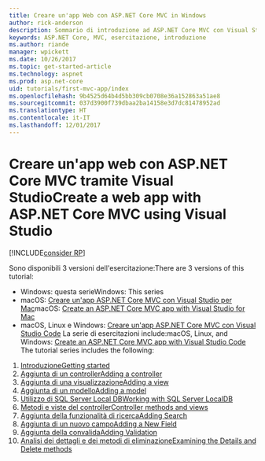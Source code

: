 ```yaml
---
title: Creare un'app Web con ASP.NET Core MVC in Windows
author: rick-anderson
description: Sommario di introduzione ad ASP.NET Core MVC con Visual Studio su Windows.
keywords: ASP.NET Core, MVC, esercitazione, introduzione
ms.author: riande
manager: wpickett
ms.date: 10/26/2017
ms.topic: get-started-article
ms.technology: aspnet
ms.prod: asp.net-core
uid: tutorials/first-mvc-app/index
ms.openlocfilehash: 9b4525d64b4d5bb309cb0708e36a152863a51ae8
ms.sourcegitcommit: 037d3900f739dbaa2ba14158e3d7dc81478952ad
ms.translationtype: HT
ms.contentlocale: it-IT
ms.lasthandoff: 12/01/2017
---
```

# <a name="create-a-web-app-with-aspnet-core-mvc-using-visual-studio"></a><span data-ttu-id="e1f95-104">Creare un'app web con ASP.NET Core MVC tramite Visual Studio</span><span class="sxs-lookup"><span data-stu-id="e1f95-104">Create a web app with ASP.NET Core MVC using Visual Studio</span></span>

[!INCLUDE[consider RP](../../includes/razor.md)]

<span data-ttu-id="e1f95-105">Sono disponibili 3 versioni dell'esercitazione:</span><span class="sxs-lookup"><span data-stu-id="e1f95-105">There are 3 versions of this tutorial:</span></span>

* <span data-ttu-id="e1f95-106">Windows: questa serie</span><span class="sxs-lookup"><span data-stu-id="e1f95-106">Windows: This series</span></span>
* <span data-ttu-id="e1f95-107">macOS: [Creare un'app ASP.NET Core MVC con Visual Studio per Mac](xref:tutorials/first-mvc-app-mac/start-mvc)</span><span class="sxs-lookup"><span data-stu-id="e1f95-107">macOS: [Create an ASP.NET Core MVC app with Visual Studio for Mac](xref:tutorials/first-mvc-app-mac/start-mvc)</span></span>
* <span data-ttu-id="e1f95-108">macOS, Linux e Windows: [Creare un'app ASP.NET Core MVC con Visual Studio Code](xref:tutorials/first-mvc-app-xplat/start-mvc) La serie di esercitazioni include:</span><span class="sxs-lookup"><span data-stu-id="e1f95-108">macOS, Linux, and Windows: [Create an ASP.NET Core MVC app with Visual Studio Code](xref:tutorials/first-mvc-app-xplat/start-mvc) The tutorial series includes the following:</span></span>

1. [<span data-ttu-id="e1f95-109">Introduzione</span><span class="sxs-lookup"><span data-stu-id="e1f95-109">Getting started</span></span>](start-mvc.md)
1. [<span data-ttu-id="e1f95-110">Aggiunta di un controller</span><span class="sxs-lookup"><span data-stu-id="e1f95-110">Adding a controller</span></span>](adding-controller.md)
1. [<span data-ttu-id="e1f95-111">Aggiunta di una visualizzazione</span><span class="sxs-lookup"><span data-stu-id="e1f95-111">Adding a view</span></span>](adding-view.md)
1. [<span data-ttu-id="e1f95-112">Aggiunta di un modello</span><span class="sxs-lookup"><span data-stu-id="e1f95-112">Adding a model</span></span>](adding-model.md)
1. [<span data-ttu-id="e1f95-113">Utilizzo di SQL Server Local DB</span><span class="sxs-lookup"><span data-stu-id="e1f95-113">Working with SQL Server LocalDB</span></span>](working-with-sql.md)
1. [<span data-ttu-id="e1f95-114">Metodi e viste del controller</span><span class="sxs-lookup"><span data-stu-id="e1f95-114">Controller methods and views</span></span>](controller-methods-views.md)
1. [<span data-ttu-id="e1f95-115">Aggiunta della funzionalità di ricerca</span><span class="sxs-lookup"><span data-stu-id="e1f95-115">Adding Search</span></span>](search.md)
1. [<span data-ttu-id="e1f95-116">Aggiunta di un nuovo campo</span><span class="sxs-lookup"><span data-stu-id="e1f95-116">Adding a New Field</span></span>](new-field.md)
1. [<span data-ttu-id="e1f95-117">Aggiunta della convalida</span><span class="sxs-lookup"><span data-stu-id="e1f95-117">Adding Validation</span></span>](validation.md)
1. [<span data-ttu-id="e1f95-118">Analisi dei dettagli e dei metodi di eliminazione</span><span class="sxs-lookup"><span data-stu-id="e1f95-118">Examining the Details and Delete methods</span></span>](details.md)
